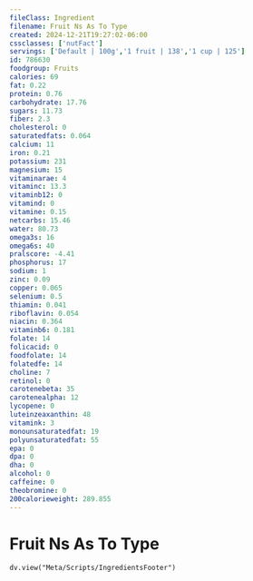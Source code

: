 ```yaml
---
fileClass: Ingredient
filename: Fruit Ns As To Type
created: 2024-12-21T19:27:02-06:00
cssclasses: ['nutFact']
servings: ['Default | 100g','1 fruit | 138','1 cup | 125']
id: 786630
foodgroup: Fruits
calories: 69
fat: 0.22
protein: 0.76
carbohydrate: 17.76
sugars: 11.73
fiber: 2.3
cholesterol: 0
saturatedfats: 0.064
calcium: 11
iron: 0.21
potassium: 231
magnesium: 15
vitaminarae: 4
vitaminc: 13.3
vitaminb12: 0
vitamind: 0
vitamine: 0.15
netcarbs: 15.46
water: 80.73
omega3s: 16
omega6s: 40
pralscore: -4.41
phosphorus: 17
sodium: 1
zinc: 0.09
copper: 0.065
selenium: 0.5
thiamin: 0.041
riboflavin: 0.054
niacin: 0.364
vitaminb6: 0.181
folate: 14
folicacid: 0
foodfolate: 14
folatedfe: 14
choline: 7
retinol: 0
carotenebeta: 35
carotenealpha: 12
lycopene: 0
luteinzeaxanthin: 48
vitamink: 3
monounsaturatedfat: 19
polyunsaturatedfat: 55
epa: 0
dpa: 0
dha: 0
alcohol: 0
caffeine: 0
theobromine: 0
200calorieweight: 289.855
---
```


# Fruit Ns As To Type

```dataviewjs
dv.view("Meta/Scripts/IngredientsFooter")
```